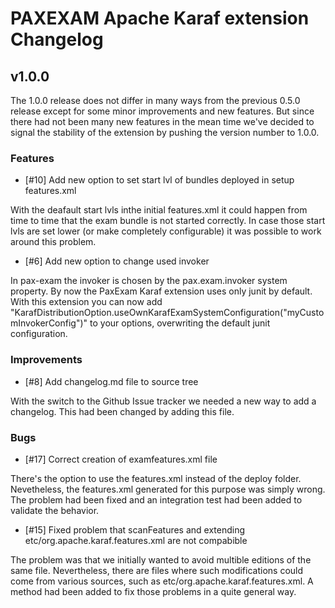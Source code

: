 # PAXEXAM Apache Karaf extension Changelog

## v1.0.0

The 1.0.0 release does not differ in many ways from the previous 0.5.0 release except for some minor improvements and new features. But since there had not been many new features in the mean time we've decided to signal the stability of the extension by pushing the version number to 1.0.0.

### Features

* [#10] Add new option to set start lvl of bundles deployed in setup features.xml

With the deafault start lvls inthe initial features.xml it could happen from time to time that the exam bundle is not started correctly. In case those start lvls are set lower (or make completely configurable) it was possible to work around this problem.

* [#6] Add new option to change used invoker

In pax-exam the invoker is chosen by the pax.exam.invoker system property. By now the PaxExam Karaf extension uses only junit by default. With this extension you can now add "KarafDistributionOption.useOwnKarafExamSystemConfiguration("myCustomInvokerConfig")" to your options, overwriting the default junit configuration.

### Improvements

* [#8] Add changelog.md file to source tree

With the switch to the Github Issue tracker we needed a new way to add a changelog. This had been changed by adding this file.

### Bugs

* [#17] Correct creation of examfeatures.xml file

There's the option to use the features.xml instead of the deploy folder. Nevetheless, the features.xml generated for this purpose was simply wrong. The problem had been fixed and an integration test had been added to validate the behavior.

* [#15] Fixed problem that scanFeatures and extending etc/org.apache.karaf.features.xml are not compabible

The problem was that we initially wanted to avoid multible editions of the same file. Nevertheless, there are files where such modifications could come from various sources, such as etc/org.apache.karaf.features.xml. A method had been added to fix those problems in a quite general way.

